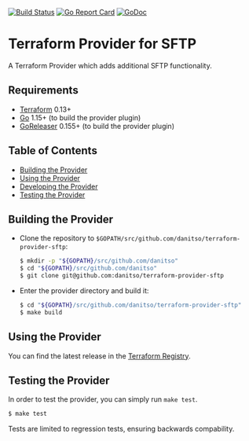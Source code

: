 [![Build Status](https://api.travis-ci.com/danitso/terraform-provider-sftp.svg?branch=master)](https://travis-ci.com/danitso/terraform-provider-sftp)
[![Go Report Card](https://goreportcard.com/badge/github.com/danitso/terraform-provider-sftp)](https://goreportcard.com/report/github.com/danitso/terraform-provider-sftp)
[![GoDoc](https://godoc.org/github.com/danitso/terraform-provider-sftp?status.svg)](http://godoc.org/github.com/danitso/terraform-provider-sftp)

# Terraform Provider for SFTP
A Terraform Provider which adds additional SFTP functionality.

## Requirements

- [Terraform](https://www.terraform.io/downloads.html) 0.13+
- [Go](https://golang.org/doc/install) 1.15+ (to build the provider plugin)
- [GoReleaser](https://goreleaser.com/install/) 0.155+ (to build the provider plugin)

## Table of Contents
- [Building the Provider](#building-the-provider)
- [Using the Provider](#using-the-provider)
- [Developing the Provider](#developing-the-provider)
- [Testing the Provider](#testing-the-provider)

## Building the Provider
- Clone the repository to `$GOPATH/src/github.com/danitso/terraform-provider-sftp`:

    ```sh
    $ mkdir -p "${GOPATH}/src/github.com/danitso"
    $ cd "${GOPATH}/src/github.com/danitso"
    $ git clone git@github.com:danitso/terraform-provider-sftp
    ```

- Enter the provider directory and build it:

    ```sh
    $ cd "${GOPATH}/src/github.com/danitso/terraform-provider-sftp"
    $ make build
    ```

## Using the Provider
You can find the latest release in the [Terraform Registry](https://registry.terraform.io/providers/danitso/sftp/latest).

## Testing the Provider
In order to test the provider, you can simply run `make test`.

```sh
$ make test
```

Tests are limited to regression tests, ensuring backwards compability.
